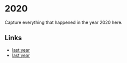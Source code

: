 # 2020

Capture everything that happened in the year 2020 here.

## Links
- [last year](calendar/years/2019.md)
- [last year](calendar/years/2021.md)
